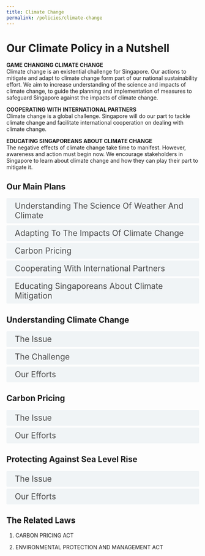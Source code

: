 ```yaml
---  
title: Climate Change
permalink: /policies/climate-change
---  
```


<style>

input {
	display: none;
}
label {
	display: block;
	padding: 8px 22px;
	margin: 0 0 5px 0;
	cursor: pointor;
	background: #F0F4F6;
	border-radius: 3px;
	color: #484848;
	transition: ease .5s;
	font-size: 1.5em;
}

label:hover {
	background: #4a96b0;
	color: #FFF;
}

.accordion-content {
	/* background: #E2E5F6; */
	padding: 10px 0px 30px 30px;
	/* border: 1px solid #484848; */
	margin: 0 0 1px 0;
	border-radius: 3px;
}

input + label + .accordion-content {
	display: none;
}

input:checked + label + .accordion-content {
	display: none;
}

input:checked + label + .accordion-content {
	display: block;
}

</style>
<!-- End of accordion -->

<div class="container">

<h1><b>Our Climate Policy in a Nutshell</b></h1>

<p><strong>GAME CHANGING CLIMATE CHANGE</strong><br>  Climate change is an existential challenge for Singapore. Our actions to mitigate and adapt to climate change form part of our national sustainability effort. We aim to increase understanding of the science and impacts of climate change, to guide the planning and implementation of measures to safeguard Singapore against the impacts of climate change.</p>
<p><strong>COOPERATING WITH INTERNATIONAL PARTNERS</strong><br>  Climate change is a global challenge. Singapore will do our part to tackle climate change and facilitate international cooperation on dealing with climate change.</p>
<p><strong>EDUCATING SINGAPOREANS ABOUT CLIMATE CHANGE</strong><br>  The negative effects of climate change take time to manifest. However, awareness and action must begin now. We encourage stakeholders in Singapore to learn about climate change and how they can play their part to mitigate it.</p>

<h2 id="our-main-plans">Our Main Plans</h2>
<div>
	<input type="checkbox" id="title1"  /><label for="title1">Understanding The Science Of Weather And Climate</label>
	<div class="accordion-content">
		<p>Singapore will invest into research on the science and impacts of climate change, especially in the region around Singapore.</p>
	</div>
	<input type="checkbox" id="title2"  /><label for="title2">Adapting To The Impacts Of Climate Change</label>
	<div class="accordion-content">
		<p>Climate change will threaten our access to essential resources such as water and food. As a low-lying city state, we are also vulnerable to rising sea levels and weather variabilities. Even as we reduce our carbon emissions, Singapore must also adapt against the impacts of climate change. We need to invest in resilient infrastructure to safeguard our people and our future.</p>
	</div>
	<input type="checkbox" id="title3"  /><label for="title3">Carbon Pricing</label>
	<div class="accordion-content">
		<p>We need to discourage the emission of greenhouse gases, which contribute to climate change. We have therefore implemented a carbon tax on greenhouse gas emissions. The revenue from this carbon tax is used to fund further measures to reduce carbon emissions.</p>
	</div>
	<input type="checkbox" id="title4"  /><label for="title4">Cooperating With International Partners</label>
	<div class="accordion-content">
		<p>We have made pledges under the Paris Agreement, and updated our Nationally Determined Contribution and Long-Term Low-Emissions Development Strategy. We co-facilitated negotiations on climate mitigation measures at the United Nations Framework Convention on Climate Change Conference of the Parties, and hosted the Intergovernmental Panel on Climate Change (IPCC) Scoping Meeting for the Sixth Assessment Cycle (AR6) Synthesis Report in 2019. We also contribute to global efforts led by the International Civil Aviation Organisation (ICAO) and International Maritime Organisation (IMO) to address emissions from the aviation and maritime sectors.</p>
	</div>
	<input type="checkbox" id="title5"  /><label for="title5">Educating Singaporeans About Climate Mitigation</label>
	<div class="accordion-content">
		<p>We communicate the implications of climate change to stakeholders from the various sectors and encourage them to take steps to reduce energy consumption and carbon emissions. We do this through various campaigns; for instance, we designated 2018 as the Year of Climate Action.</p>
	</div>
</div>

<a id="understanding-climate-change"></a>

<h2>Understanding Climate Change</h2>
<div>
	<input type="checkbox" id="title6"  /><label for="title6">The Issue</label>
	<div class="accordion-content">
		<p>The build-up of greenhouse gases, such as carbon dioxide, in the atmosphere has trapped more heat - resulting in a warmer planet. Temperatures on Earth have been rising at about 0.13°C per decade over the past 50 years.</p>
		<p>A warmer climate leads to the thermal expansion of the sea and melting of glaciers and ice caps, which lead to rising sea levels, threatening our island nation. There may be more frequent extreme weather events, which threaten our water and food supply. Along with the rest of the world, Singapore experiences the effects of climate change.</p>
	</div>
	<input type="checkbox" id="title7"  /><label for="title7">The Challenge</label>
	<div class="accordion-content">
		<p>Much research has been done on the impacts of climate change on the global scale, but different regions may be impacted differently by climate change. More research needs to contextualise to Singapore and our surrounding regions to inform our adaptation plans.</p>
	</div>
	<input type="checkbox" id="title8"  /><label for="title8">Our Efforts</label>
	<div class="accordion-content">
		<p>The Centre for Climate Research Singapore (CCRS)  was established under the Meteorological Service Singapore (MSS) in 2013 and today is one of the few dedicated tropical climate research centres and key node for climate and weather research in Singapore. CCRS runs high-resolution regional climate models to produce long-term projections of rainfall, temperature, wind and sea level in Singapore. CCRS has just embarked on the Third National Climate Change Study to provide an update of the projections.</p>
	</div>
</div>

<a id="carbon-pricing"></a>

<h2>Carbon Pricing</h2>
<div>
	<input type="checkbox" id="title9"  /><label for="title9">The Issue</label>
	<div class="accordion-content">
		<p>Carbon emissions make up 97% of our total greenhouse gas (GHG) emissions. These emissions cause more heat to be trapped into the atmosphere, leading to climate change. We need to create incentives to reduce carbon emissions, and one of these incentives is a carbon tax.</p>
	</div>
	<input type="checkbox" id="title10"  /><label for="title10">Our Efforts</label>
	<div class="accordion-content">
		<p>Singapore introduced a carbon tax in 2019, as part of the Carbon Pricing Act. The carbon tax will put in place a uniform and economy-wide price signal to incentivise emitters to reduce their emissions, while giving them the flexibility to act in the most economically efficient way.</p>
		<p>The tax will be applied on facilities that emit more than 25,000 tons of carbon dioxide equivalent (tCO<sub>2</sub>e) of emissions annually, and cover seven greenhouse gases (GHGs). To give the industry more time to adjust and implement energy efficiency projects, the tax will start at $5/tCO<sub>2</sub>e from 2019 to 2023. The Government will review the tax rate by 2023. We intend to increase the tax to between $10-$15/ tCO<sub>2</sub>e by 2030. In doing so, we will consider international climate change developments, the progress of our emissions mitigation efforts, and our economic competitiveness.</p>
		<p>The first payment of the carbon tax will be in 2020, based on emissions in calendar year 2019. The impact on households and most businesses will be small, leading to an increase of around 1% in electricity prices. An additional $20 in the annual U-Save Rebates will be provided to all eligible HDB households over a period of 3 years, starting from 2019, to offset the expected increase in utilities expenses.</p>
		<p>In addition to taxing greenhouse gas emissions, the Carbon Pricing Act also imposes obligations on large GHG emitters to measure, report and verify their emissions.</p>
	</div>
</div>

<a id="protecting-against-sea-level-rise"></a>

<h2>Protecting Against Sea Level Rise</h2>
<div>
	<input type="checkbox" id="title11"  /><label for="title11">The Issue</label>
	<div class="accordion-content">
		<p>Singapore is fundamentally vulnerable to the impact of climate change, particularly the threat of rising sea levels, with 30% of our island less than 5 metre above sea level. Based on CCRS’s Second National Climate Change Study completed in 2015, we could experience a mean sea level rise by up to about 1 metre by the end of the century.</p>
	</div>
	<input type="checkbox" id="title12"  /><label for="title12">Our Efforts</label>
	<div class="accordion-content">
		<p>Since April 2020, PUB, Singapore’s National Water Agency, has taken on the role of the national Coastal Protection Agency. By combining coastal protection responsibilities with its stormwater management functions, PUB will look at inland and coastal flooding holistically to strengthen Singapore’s resilience against climate change.</p>
		<p>The Coastal Adaptation Study (CAS) was commissioned by the Building & Construction Authority (BCA) to better understand the potential impacts of sea level rise. This study was completed in 2019 and has helped prioritise coastal protection plans at vulnerable areas. PUB will embark on site-specific engineering studies, and studies and work closely with other agencies and stakeholders to develop long-term strategies and engineering designs for coastal protection measures. The first of these studies, beginning with City-East Coast and Jurong Island, are due to commence from 2020 onwards.</p>
	</div>
</div>

<h2>The Related Laws</h2>
<ol>
	<li><p>CARBON PRICING ACT</p>
	</li>
	<li><p>ENVIRONMENTAL PROTECTION AND MANAGEMENT ACT</p>
	</li>
</ol>
